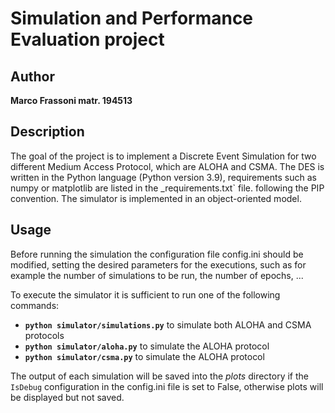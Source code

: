 # Simulation and Performance Evaluation project
## Author
**Marco Frassoni matr. 194513**

## Description
The goal of the project is to implement a Discrete Event Simulation for two different Medium Access Protocol, which are 
ALOHA and CSMA.
The DES is written in the Python language (Python version 3.9), requirements such as numpy or matplotlib are listed in 
the _requirements.txt` file. following the PIP convention. 
The simulator is implemented in an object-oriented model.

## Usage
Before running the simulation the configuration file config.ini should be modified, setting the desired parameters for
the executions, such as for example the number of simulations to be run, the number of epochs, ... 

To execute the simulator it is sufficient to run one of the following commands:
 - **`python simulator/simulations.py`** to simulate both ALOHA and CSMA protocols
 - **`python simulator/aloha.py`** to simulate the ALOHA protocol
 - **`python simulator/csma.py`** to simulate the ALOHA protocol

The output of each simulation will be saved into the _plots_ directory if the `IsDebug` configuration in the config.ini 
file is set to False, otherwise plots will be displayed but not saved. 
